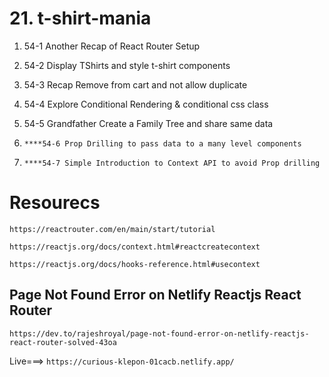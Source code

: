 # 21. t-shirt-mania

1. 54-1 Another Recap of React Router Setup

2. 54-2 Display TShirts and style t-shirt components

3. 54-3 Recap Remove from cart and not allow duplicate

4. 54-4 Explore Conditional Rendering & conditional css class

5. 54-5 Grandfather Create a Family Tree and share same data

6. `****54-6 Prop Drilling to pass data to a many level components`

7. `****54-7 Simple Introduction to Context API to avoid Prop drilling`

# Resourecs

`https://reactrouter.com/en/main/start/tutorial`

`https://reactjs.org/docs/context.html#reactcreatecontext`

`https://reactjs.org/docs/hooks-reference.html#usecontext`

## Page Not Found Error on Netlify Reactjs React Router

`https://dev.to/rajeshroyal/page-not-found-error-on-netlify-reactjs-react-router-solved-43oa`

Live===> `https://curious-klepon-01cacb.netlify.app/`
